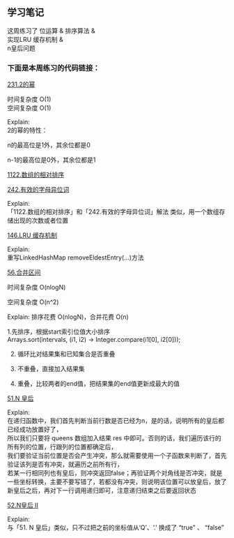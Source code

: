 ## 学习笔记

这周练习了 位运算 & 排序算法 &  <br>
实现LRU 缓存机制 & <br>
n皇后问题 <br>

### 下面是本周练习的代码链接：

[231.2的幂](../src/main/java/week8/powerOfTwo/Solution.java) <br>

时间复杂度 O(1) <br>
空间复杂度 O(1) <br>

Explain: <br>
2的幂的特性：<br>

n的最高位是1外，其余位都是0 <br>

n-1的最高位是0外，其余位都是1 <br>


[1122.数组的相对排序](../src/main/java/week8/relativeSortArray/Solution.java) <br>



[242.有效的字母异位词](../src/main/java/week8/validAnagram/Solution.java) <br>

Explain: <br>
「1122.数组的相对排序」和「242.有效的字母异位词」解法 类似，用一个数组存储出现的次数或者位置 <br>

[146.LRU 缓存机制](../src/main/java/week8/LruCache/LRUCache.java) <br>

Explain: <br>
重写LinkedHashMap removeEldestEntry(...)方法 <br>

[56.合并区间](../src/main/java/week8/mergeIntervals/Solution.java) <br>

时间复杂度 O(nlogN) <br>

空间复杂度 O(n^2) <br>

Explain: 排序花费 O(nlogN)，合并花费 O(n) <br>

1.先排序，根据start索引位值大小排序 <br>
Arrays.sort(intervals, (i1, i2) -> Integer.compare(i1[0], i2[0]));<br>

2. 循环比对结果集和已知集合是否重叠 <br>

3. 不重叠，直接加入结果集 <br>

4. 重叠，比较两者的end值，把结果集的end值更新成最大的值 <br>

[51.N 皇后](../src/main/java/week8/nQueens/Solution.java) <br>

Explain: <br>
在递归函数中，我们首先判断当前行数是否已经为n，是的话，说明所有的皇后都已经成功放置好了，<br> 
所以我们只要将 queens 数组加入结果 res 中即可。否则的话，我们遍历该行的所有列的位置，行跟列的位置都确定后，<br> 
我们要验证当前位置是否会产生冲突，那么就需要使用一个子函数来判断了，首先验证该列是否有冲突，就遍历之前所有行，<br> 
若某一行相同列也有皇后，则冲突返回false；再验证两个对角线是否冲突，就是一些坐标转换，主要不要写错了，若都没有冲突，则说明该位置可以放皇后，放了新皇后之后，再对下一行调用递归即可，注意递归结束之后要返回状态

[52.N皇后 II](../src/main/java/week8/nQueensIi/Solution.java) <br>

Explain: <br>
与「51. N 皇后」类似，只不过把之前的坐标值从‘Q’、‘.’ 换成了 “true” 、 “false” <br>